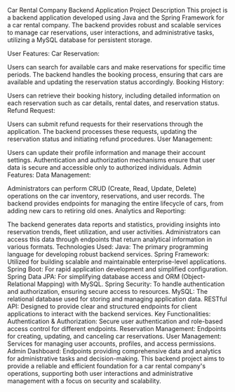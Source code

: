 Car Rental Company Backend Application
Project Description
This project is a backend application developed using Java and the Spring Framework for a car rental company. The backend provides robust and scalable services to manage car reservations, user interactions, and administrative tasks, utilizing a MySQL database for persistent storage.

User Features:
Car Reservation:

Users can search for available cars and make reservations for specific time periods.
The backend handles the booking process, ensuring that cars are available and updating the reservation status accordingly.
Booking History:

Users can retrieve their booking history, including detailed information on each reservation such as car details, rental dates, and reservation status.
Refund Request:

Users can submit refund requests for their reservations through the application.
The backend processes these requests, updating the reservation status and initiating refund procedures.
User Management:

Users can update their profile information and manage their account settings.
Authentication and authorization mechanisms ensure that user data is secure and accessible only to authorized individuals.
Admin Features:
Data Management:

Administrators can perform CRUD (Create, Read, Update, Delete) operations on the car inventory, reservations, and user records.
The backend provides endpoints for managing the entire lifecycle of cars, from adding new cars to retiring old ones.
Analytics and Reporting:

The backend generates data reports and statistics, providing insights into reservation trends, fleet utilization, and user activities.
Administrators can access this data through endpoints that return analytical information in various formats.
Technologies Used:
Java: The primary programming language for developing robust backend services.
Spring Framework: Utilized for building scalable and maintainable enterprise-level applications.
Spring Boot: For rapid application development and simplified configuration.
Spring Data JPA: For simplifying database access and ORM (Object-Relational Mapping) with MySQL.
Spring Security: To handle authentication and authorization, ensuring secure access to resources.
MySQL: The relational database used for storing and managing application data.
RESTful API: Designed to provide clear and structured endpoints for client applications to interact with the backend services.
Key Functionalities:
Authentication & Authorization: Secure user authentication and role-based access control for different endpoints.
Reservation Management: Endpoints for creating, updating, and canceling car reservations.
User Management: Services for managing user accounts, profiles, and access permissions.
Admin Dashboard: Endpoints providing comprehensive data and analytics for administrative tasks and decision-making.
This backend project aims to provide a reliable and efficient foundation for a car rental company's operations, supporting both user interactions and administrative management with a focus on security and scalability.
